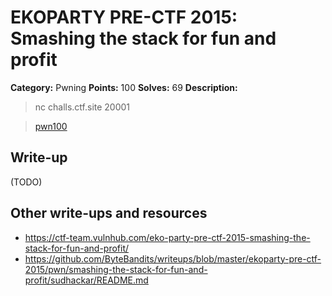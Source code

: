 # EKOPARTY PRE-CTF 2015: Smashing the stack for fun and profit

**Category:** Pwning
**Points:** 100
**Solves:** 69
**Description:**

> nc challs.ctf.site 20001 

>[pwn100](pwn100.zip)

## Write-up

(TODO)

## Other write-ups and resources

* <https://ctf-team.vulnhub.com/eko-party-pre-ctf-2015-smashing-the-stack-for-fun-and-profit/>
* <https://github.com/ByteBandits/writeups/blob/master/ekoparty-pre-ctf-2015/pwn/smashing-the-stack-for-fun-and-profit/sudhackar/README.md>
